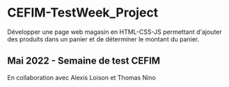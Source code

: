 # CEFIM-TestWeek_Project
 Développer  une page web magasin en HTML-CSS-JS permettant d'ajouter des produits dans un panier et de déterminer le montant du panier.
 
## Mai 2022 - Semaine de test CEFIM
En collaboration avec Alexis Loison et Thomas Nino
